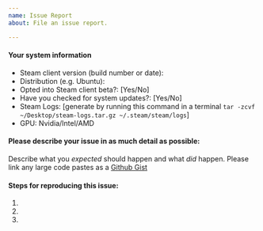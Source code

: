 ```yaml
---
name: Issue Report
about: File an issue report.

---
```


#### Your system information

* Steam client version (build number or date): 
* Distribution (e.g. Ubuntu): 
* Opted into Steam client beta?: [Yes/No]
* Have you checked for system updates?: [Yes/No]
* Steam Logs: [generate by running this command in a terminal `tar -zcvf ~/Desktop/steam-logs.tar.gz ~/.steam/steam/logs`]
* GPU: Nvidia/Intel/AMD

#### Please describe your issue in as much detail as possible:
Describe what you _expected_ should happen and what _did_ happen. Please link any large code pastes as a [Github Gist](https://gist.github.com/)

#### Steps for reproducing this issue:

1. 
2. 
3. 
